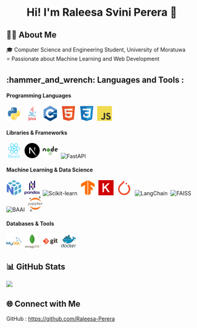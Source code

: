 <div id="header" align="center">
  <h1> Hi! I'm Raleesa Svini Perera 👋</h1>
</div>

<div>

<h2>👩‍💻 About Me </h2>
<p>🎓 Computer Science and Engineering Student, University of Moratuwa</br>
⭐ Passionate about Machine Learning and Web Development</p>
</div>

<h2> :hammer_and_wrench: Languages and Tools :</h2>

<div>
 <h4> Programming Languages</h4>
  
<div>
  <img src="https://github.com/devicons/devicon/blob/master/icons/python/python-original.svg" width="40" title="Python">&nbsp;
  <img src="https://github.com/devicons/devicon/blob/master/icons/java/java-original-wordmark.svg" width="40" title="Java">&nbsp;
  <img src="https://github.com/devicons/devicon/blob/master/icons/cplusplus/cplusplus-original.svg" width="40" title="C++">&nbsp;
  <img src="https://github.com/devicons/devicon/blob/master/icons/html5/html5-original.svg" width="40" title="HTML">&nbsp;
  <img src="https://github.com/devicons/devicon/blob/master/icons/css3/css3-original.svg" width="40" title="CSS">&nbsp;
  <img src="https://github.com/devicons/devicon/blob/master/icons/javascript/javascript-original.svg" width="40" title="JavaScript">&nbsp;
</div>
  
<h4> Libraries & Frameworks</h4>

<div>
  <img src="https://github.com/devicons/devicon/blob/master/icons/react/react-original-wordmark.svg" width="40" title="React">&nbsp;
  <img src="https://github.com/devicons/devicon/blob/master/icons/nextjs/nextjs-original.svg" width="40" title="Next.js">&nbsp;
  <img src="https://github.com/devicons/devicon/blob/master/icons/nodejs/nodejs-original-wordmark.svg" width="40" title="Node.js">&nbsp;
  <img src="https://cdn.worldvectorlogo.com/logos/fastapi.svg" width="40" title="FastAPI">&nbsp;
</div>

<h4> Machine Learning & Data Science</h4>

<div>
  <img src="https://github.com/devicons/devicon/blob/master/icons/numpy/numpy-original.svg" width="40" title="NumPy">&nbsp;
  <img src="https://github.com/devicons/devicon/blob/master/icons/pandas/pandas-original-wordmark.svg" width="40" title="Pandas">&nbsp;
  <img src="https://upload.wikimedia.org/wikipedia/commons/0/05/Scikit_learn_logo_small.svg" width="40" title="Scikit-learn">&nbsp;
  <img src="https://github.com/devicons/devicon/blob/master/icons/tensorflow/tensorflow-original.svg" width="40" title="TensorFlow">&nbsp;
  <img src="https://github.com/devicons/devicon/blob/master/icons/keras/keras-original.svg" width="40" title="Keras">&nbsp;
  <img src="https://github.com/devicons/devicon/blob/master/icons/pytorch/pytorch-original.svg" width="40" title="PyTorch">&nbsp;
  <img src="https://avatars.githubusercontent.com/u/126733545?s=200&v=4" width="40" title="LangChain">&nbsp;
  <img src="https://avatars.githubusercontent.com/u/61407316?s=200&v=4" width="40" title="FAISS">&nbsp;
  <img src="https://avatars.githubusercontent.com/u/33148128?s=200&v=4" width="40" title="BAAI">&nbsp;
  <img src="https://github.com/devicons/devicon/blob/master/icons/jupyter/jupyter-original-wordmark.svg" width="40" title="Jupyter Notebooks">&nbsp;
</div>

<h4> Databases & Tools</h4>

<div>
  <img src="https://github.com/devicons/devicon/blob/master/icons/mysql/mysql-original-wordmark.svg" width="40" title="MySQL">&nbsp;
  <img src="https://github.com/devicons/devicon/blob/master/icons/mongodb/mongodb-original-wordmark.svg" width="40" title="MongoDB">&nbsp;
  <img src="https://github.com/devicons/devicon/blob/master/icons/git/git-original-wordmark.svg" width="40" title="Git">&nbsp;
  <img src="https://github.com/devicons/devicon/blob/master/icons/docker/docker-original-wordmark.svg" width="40" title="Docker">&nbsp;
</div>
 
</div>


<h2>📊 GitHub Stats</h2>
<p>
  <img src="https://github-readme-stats.vercel.app/api?username=Raleesa-Perera&show_icons=true&theme=tokyonight" width="48%">
</p>


<h2>🌐 Connect with Me </h2>

<p>GitHub : <a href="https://github.com/Raleesa-Perera" target="_blank">https://github.com/Raleesa-Perera</a></p>



